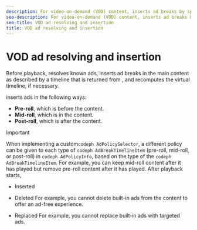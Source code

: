 ```yaml
---
description: For video-on-demand (VOD) content, inserts ad breaks by splicing the ads in the main content so that the timeline duration increases.
seo-description: For video-on-demand (VOD) content, inserts ad breaks by splicing the ads in the main content so that the timeline duration increases.
seo-title: VOD ad resolving and insertion
title: VOD ad resolving and insertion
---
```


# VOD ad resolving and insertion

Before playback,  resolves known ads, inserts ad breaks in the main content as described by a timeline that is returned from , and recomputes the virtual timeline, if necessary.

inserts ads in the following ways:

* **Pre-roll**, which is before the content.
* **Mid-roll**, which is in the content.
* **Post-roll**, which is after the content.
>[!IMPORTANT]
>
>When implementing a custom`codeph AdPolicySelector`, a different policy can be given to each type of `codeph AdBreakTimelineItem` (pre-roll, mid-roll, or post-roll) in `codeph AdPolicyInfo`, based on the type of the `codeph AdBreakTimelineItem`. For example, you can keep mid-roll content after it has played but remove pre-roll content after it has played.
After playback starts,
* Inserted
* Deleted
  For example, you cannot delete built-in ads from the content to offer an ad-free experience.
  
  
* Replaced
  For example, you cannot replace built-in ads with targeted ads.
  
  

